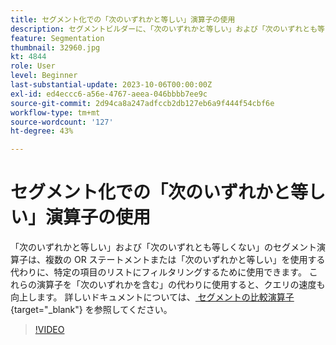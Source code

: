 ```yaml
---
title: セグメント化での「次のいずれかと等しい」演算子の使用
description: セグメントビルダーに、「次のいずれかと等しい」および「次のいずれとも等しくない」のセグメント演算子が追加されました。複数の OR ステートメントや「次のいずれかを含む」ステートメントを使用する代わりに、これらの演算子を使用して特定の項目のリストにフィルターを適用します。これらの演算子を「次のいずれかを含む」の代わりに使用すると、クエリの速度も向上します。
feature: Segmentation
thumbnail: 32960.jpg
kt: 4844
role: User
level: Beginner
last-substantial-update: 2023-10-06T00:00:00Z
exl-id: ed4eccc6-a56e-4767-aeea-046bbbb7ee9c
source-git-commit: 2d94ca8a247adfccb2db127eb6a9f444f54cbf6e
workflow-type: tm+mt
source-wordcount: '127'
ht-degree: 43%

---
```


# セグメント化での「次のいずれかと等しい」演算子の使用

「次のいずれかと等しい」および「次のいずれとも等しくない」のセグメント演算子は、複数の OR ステートメントまたは「次のいずれかと等しい」を使用する代わりに、特定の項目のリストにフィルタリングするために使用できます。 これらの演算子を「次のいずれかを含む」の代わりに使用すると、クエリの速度も向上します。 詳しいドキュメントについては、[ セグメントの比較演算子 ](https://experienceleague.adobe.com/docs/analytics/components/segmentation/segment-reference/seg-operators.html?lang=ja){target="_blank"} を参照してください。

>[!VIDEO](https://video.tv.adobe.com/v/32960/?quality=12&learn=on)
